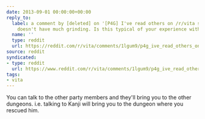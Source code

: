 ```yaml
---
date: 2013-09-01 00:00:00+00:00
reply_to:
  label: a comment by [deleted] on '[P4G] I've read others on /r/vita say that P4G
    doesn't have much grinding. Is this typical of your experience with P4G?' on /r/vita
  name: ''
  type: reddit
  url: https://reddit.com/r/vita/comments/1lgum9/p4g_ive_read_others_on_rvita_say_that_p4g_doesnt/cbz4lld/
source: reddit
syndicated:
- type: reddit
  url: https://www.reddit.com/r/vita/comments/1lgum9/p4g_ive_read_others_on_rvita_say_that_p4g_doesnt/cbz5lcu/
tags:
- vita
---
```


You can talk to the other party members and they'll bring you to the other dungeons. i.e. talking to Kanji will bring you to the dungeon where you rescued him.